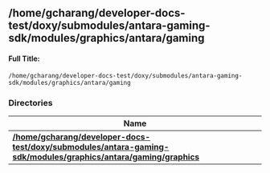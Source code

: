 

## /home/gcharang/developer-docs-test/doxy/submodules/antara-gaming-sdk/modules/graphics/antara/gaming

#### Full Title:
```
/home/gcharang/developer-docs-test/doxy/submodules/antara-gaming-sdk/modules/graphics/antara/gaming
```





### Directories

| Name           |
| -------------- |
| **[/home/gcharang/developer-docs-test/doxy/submodules/antara-gaming-sdk/modules/graphics/antara/gaming/graphics](Files/dir_85c3790b0c40f10e99f39a12d78e4f7c.md#dir-/home/gcharang/developer-docs-test/doxy/submodules/antara-gaming-sdk/modules/graphics/antara/gaming/graphics)**  |






















